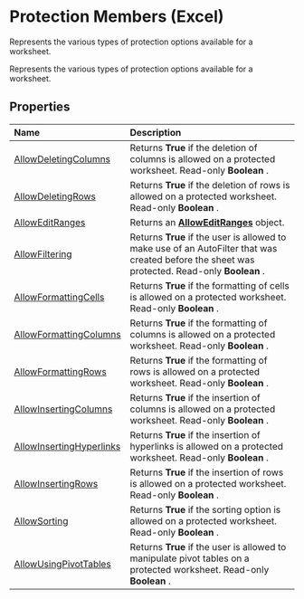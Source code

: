 
# Protection Members (Excel)
Represents the various types of protection options available for a worksheet.

Represents the various types of protection options available for a worksheet.


## Properties



|**Name**|**Description**|
|:-----|:-----|
|[AllowDeletingColumns](602e0599-f444-0e81-9d9c-70f1f8093a29.md)|Returns  **True** if the deletion of columns is allowed on a protected worksheet. Read-only **Boolean** .|
|[AllowDeletingRows](da418f4e-ca3e-b0f2-4b12-fe578b0bf20b.md)|Returns  **True** if the deletion of rows is allowed on a protected worksheet. Read-only **Boolean** .|
|[AllowEditRanges](829ec57c-2fe1-27b0-5987-83bd4dd50eed.md)|Returns an  **[AllowEditRanges](c08bf170-f982-ecca-c026-df4b907e1dde.md)** object.|
|[AllowFiltering](dc0b8ab3-ea28-0692-9474-8f81cc395599.md)|Returns  **True** if the user is allowed to make use of an AutoFilter that was created before the sheet was protected. Read-only **Boolean** .|
|[AllowFormattingCells](6e3d6fd1-a1f5-95c1-0ef2-795eba31b904.md)|Returns  **True** if the formatting of cells is allowed on a protected worksheet. Read-only **Boolean** .|
|[AllowFormattingColumns](1cdfeea0-5c5e-1f6c-47c7-a351bb6745b7.md)|Returns  **True** if the formatting of columns is allowed on a protected worksheet. Read-only **Boolean** .|
|[AllowFormattingRows](c58f9511-b6f5-a911-d20d-90dbb46248b7.md)|Returns  **True** if the formatting of rows is allowed on a protected worksheet. Read-only **Boolean** .|
|[AllowInsertingColumns](87938c66-e48a-dd1d-934e-08752bbf3e03.md)|Returns  **True** if the insertion of columns is allowed on a protected worksheet. Read-only **Boolean** .|
|[AllowInsertingHyperlinks](ef334ce3-a8d3-d9db-e48b-739f150cfb98.md)|Returns  **True** if the insertion of hyperlinks is allowed on a protected worksheet. Read-only **Boolean** .|
|[AllowInsertingRows](481fb5d0-31c9-9c28-c5a0-3f3abc48ad3a.md)|Returns  **True** if the insertion of rows is allowed on a protected worksheet. Read-only **Boolean** .|
|[AllowSorting](cffdb62d-2fbb-111a-ed06-e295b722ee75.md)|Returns  **True** if the sorting option is allowed on a protected worksheet. Read-only **Boolean** .|
|[AllowUsingPivotTables](42968839-1d82-3c0e-172b-1389c772f9a1.md)|Returns  **True** if the user is allowed to manipulate pivot tables on a protected worksheet. Read-only **Boolean** .|
